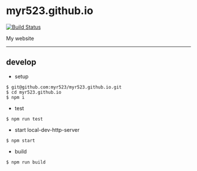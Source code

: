 # myr523.github.io
[![Build Status](https://travis-ci.org/myr523/myr523.github.io.svg?branch=develop)](https://travis-ci.org/myr523/myr523.github.io)

My website

***

## develop
- setup
```shell
$ git@github.com:myr523/myr523.github.io.git
$ cd myr523.github.io
$ npm i
```

- test
```
$ npm run test
```

- start local-dev-http-server
```
$ npm start
```

- build
```
$ npm run build
```
